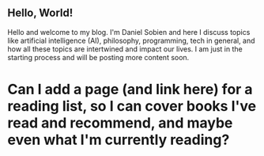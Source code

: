 ## Hello, World!

Hello and welcome to my blog. I'm Daniel Sobien and here I discuss topics like artificial intelligence (AI), philosophy, programming, tech in general, and how all these topics are intertwined and impact our lives. I am just in the starting process and will be posting more content soon.

# Can I add a page (and link here) for a reading list, so I can cover books I've read and recommend, and maybe even what I'm currently reading?

